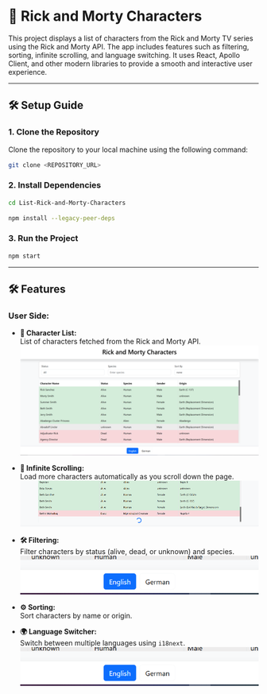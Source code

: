 # 🚀 **Rick and Morty Characters**

This project displays a list of characters from the Rick and Morty TV series using the Rick and Morty API. The app includes features such as filtering, sorting, infinite scrolling, and language switching. It uses React, Apollo Client, and other modern libraries to provide a smooth and interactive user experience.

---
## 🛠️ **Setup Guide**

### 1. **Clone the Repository**

Clone the repository to your local machine using the following command:

```bash
git clone <REPOSITORY_URL>
```

### 2. **Install Dependencies**
```bash
cd List-Rick-and-Morty-Characters
```
```bash
npm install --legacy-peer-deps
```

### 3. **Run the Project**
```bash
npm start
```
---
## 🛠️ **Features**

### **User Side:**
- **📜 Character List:**  
  List of characters fetched from the Rick and Morty API.  
  ![Project Screenshot](img/scr1.png)

- **🔄 Infinite Scrolling:**  
  Load more characters automatically as you scroll down the page.
  ![Project Screenshot](img/scr2.png)

- **🛠 Filtering:**  
  Filter characters by status (alive, dead, or unknown) and species.
  ![Project Screenshot](img/scr4.png)

- **⚙️ Sorting:**  
  Sort characters by name or origin.

- **🌍 Language Switcher:**  
  Switch between multiple languages using `i18next`.  
  ![Project Screenshot](img/scr4.png)


